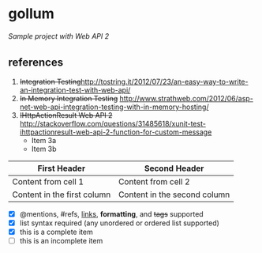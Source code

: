 # gollum
###### Sample project with Web API 2
 
## references

1. <del>Integration Testing</del>http://tostring.it/2012/07/23/an-easy-way-to-write-an-integration-test-with-web-api/
2. <del>In Memory Integration Testing</del> http://www.strathweb.com/2012/06/asp-net-web-api-integration-testing-with-in-memory-hosting/
3. <del>IHttpActionResult Web API 2</del> http://stackoverflow.com/questions/31485618/xunit-test-ihttpactionresult-web-api-2-function-for-custom-message
   * Item 3a
   * Item 3b

First Header | Second Header
------------ | -------------
Content from cell 1 | Content from cell 2
Content in the first column | Content in the second column

- [x] @mentions, #refs, [links](), **formatting**, and <del>tags</del> supported
- [x] list syntax required (any unordered or ordered list supported)
- [x] this is a complete item
- [ ] this is an incomplete item